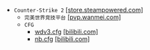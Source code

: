 * `Counter-Strike 2` [[store.steampowered.com]](https://store.steampowered.com/app/730/CounterStrike_2/)
  * `完美世界竞技平台` [[pvp.wanmei.com]](https://pvp.wanmei.com/)
  * `CFG`
    * [wdv3.cfg](/windows/games/cs-2/wdv3.cfg) [[bilibili.com]](https://www.bilibili.com/video/BV18H4y137QZ/?vd_source=85eeb932842b5b15ade257caaa4a9ba8)
    * [nb.cfg](/windows/games/cs-2/nb.cfg) [[bilibili.com]](https://www.bilibili.com/video/BV1vt421K77g/?vd_source=85eeb932842b5b15ade257caaa4a9ba8)